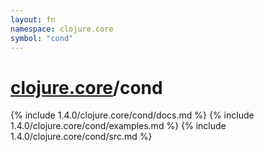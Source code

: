 ```yaml
---
layout: fn
namespace: clojure.core
symbol: "cond"
---
```


# [clojure.core](../)/cond

{% include 1.4.0/clojure.core/cond/docs.md %}
{% include 1.4.0/clojure.core/cond/examples.md %}
{% include 1.4.0/clojure.core/cond/src.md %}

